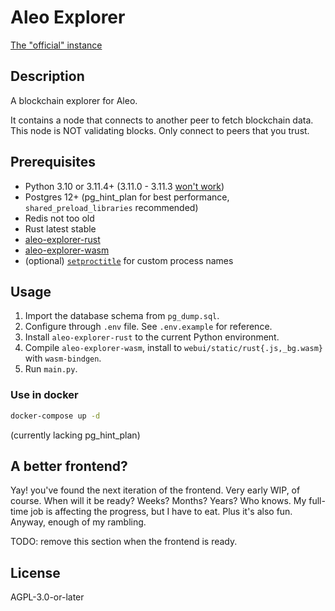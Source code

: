# Aleo Explorer

[The "official" instance](https://testnet3.aleoscan.io)

## Description

A blockchain explorer for Aleo.

It contains a node that connects to another peer to fetch blockchain data. This node is NOT validating blocks. Only
connect to peers that you trust.

## Prerequisites

* Python 3.10 or 3.11.4+ (3.11.0 - 3.11.3 [won't work](https://github.com/python/cpython/pull/103514))
* Postgres 12+ (pg_hint_plan for best performance, `shared_preload_libraries` recommended)
* Redis not too old
* Rust latest stable
* [aleo-explorer-rust](https://github.com/HarukaMa/aleo-explorer-rust)
* [aleo-explorer-wasm](https://github.com/HarukaMa/aleo-explorer-wasm)
* (optional) [`setproctitle`](https://pypi.org/project/setproctitle/) for custom process names

## Usage

1. Import the database schema from `pg_dump.sql`.
1. Configure through `.env` file. See `.env.example` for reference.
1. Install `aleo-explorer-rust` to the current Python environment.
1. Compile `aleo-explorer-wasm`, install to `webui/static/rust{.js,_bg.wasm}` with `wasm-bindgen`. 
1. Run `main.py`.

### Use in docker

```bash
docker-compose up -d
```

(currently lacking pg_hint_plan)

## A better frontend?

Yay! you've found the next iteration of the frontend. Very early WIP, of course. When will it be ready? Weeks? Months? Years? Who knows. My full-time job is affecting the progress, but I have to eat. Plus it's also fun. Anyway, enough of my rambling.

TODO: remove this section when the frontend is ready.

## License

AGPL-3.0-or-later
